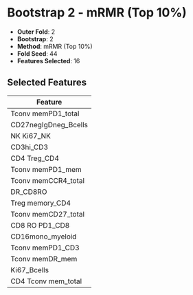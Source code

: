 # Bootstrap 2 - mRMR (Top 10%)

- **Outer Fold**: 2
- **Bootstrap**: 2
- **Method**: mRMR (Top 10%)
- **Fold Seed**: 44
- **Features Selected**: 16

## Selected Features

| Feature |
|---------|
| Tconv memPD1_total |
| CD27negIgDneg_Bcells |
| NK Ki67_NK |
| CD3hi_CD3 |
| CD4 Treg_CD4 |
| Tconv memPD1_mem |
| Tconv memCCR4_total |
| DR_CD8RO |
| Treg memory_CD4 |
| Tconv memCD27_total |
| CD8 RO PD1_CD8 |
| CD16mono_myeloid |
| Tconv memPD1_CD3 |
| Tconv memDR_mem |
| Ki67_Bcells |
| CD4 Tconv mem_total |
